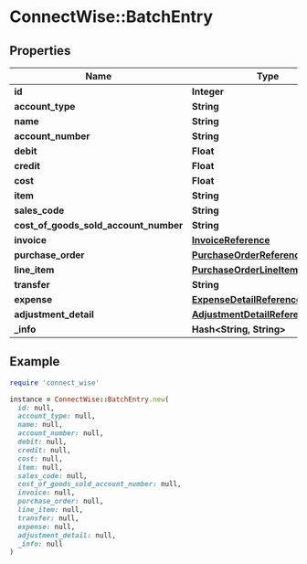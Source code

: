 # ConnectWise::BatchEntry

## Properties

| Name | Type | Description | Notes |
| ---- | ---- | ----------- | ----- |
| **id** | **Integer** |  | [optional] |
| **account_type** | **String** |  | [optional] |
| **name** | **String** |  | [optional] |
| **account_number** | **String** |  | [optional] |
| **debit** | **Float** |  | [optional] |
| **credit** | **Float** |  | [optional] |
| **cost** | **Float** |  | [optional] |
| **item** | **String** |  | [optional] |
| **sales_code** | **String** |  | [optional] |
| **cost_of_goods_sold_account_number** | **String** |  | [optional] |
| **invoice** | [**InvoiceReference**](InvoiceReference.md) |  | [optional] |
| **purchase_order** | [**PurchaseOrderReference**](PurchaseOrderReference.md) |  | [optional] |
| **line_item** | [**PurchaseOrderLineItemReference**](PurchaseOrderLineItemReference.md) |  | [optional] |
| **transfer** | **String** |  | [optional] |
| **expense** | [**ExpenseDetailReference**](ExpenseDetailReference.md) |  | [optional] |
| **adjustment_detail** | [**AdjustmentDetailReference**](AdjustmentDetailReference.md) |  | [optional] |
| **_info** | **Hash&lt;String, String&gt;** |  | [optional] |

## Example

```ruby
require 'connect_wise'

instance = ConnectWise::BatchEntry.new(
  id: null,
  account_type: null,
  name: null,
  account_number: null,
  debit: null,
  credit: null,
  cost: null,
  item: null,
  sales_code: null,
  cost_of_goods_sold_account_number: null,
  invoice: null,
  purchase_order: null,
  line_item: null,
  transfer: null,
  expense: null,
  adjustment_detail: null,
  _info: null
)
```

